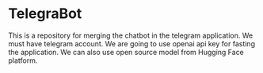 # TelegraBot
This is a repository for merging the chatbot in the telegram application. We must have telegram account. We are going to use openai api key for fasting the application. We can also use open source model from Hugging Face platform.
